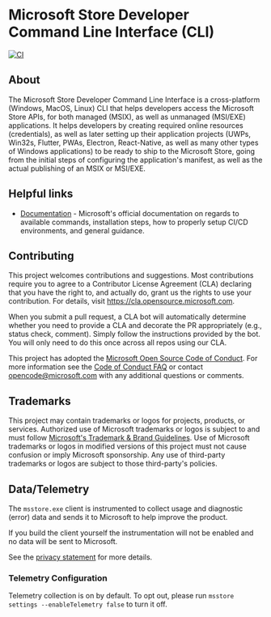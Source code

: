 # Microsoft Store Developer Command Line Interface (CLI)

[![CI](https://github.com/microsoft/msstore-cli/actions/workflows/build.yml/badge.svg)](https://github.com/microsoft/msstore-cli/actions/workflows/build.yml)

## About
The Microsoft Store Developer Command Line Interface is a cross-platform (Windows, MacOS, Linux) CLI that helps developers access the Microsoft Store APIs, for both managed (MSIX), as well as unmanaged (MSI/EXE) applications. It helps developers by creating required online resources (credentials), as well as later setting up their application projects (UWPs, Win32s, Flutter, PWAs, Electron, React-Native, as well as many other types of Windows applications) to be ready to ship to the Microsoft Store, going from the initial steps of configuring the application's manifest, as well as the actual publishing of an MSIX or MSI/EXE.

## Helpful links
* [Documentation](https://aka.ms/msstoredevcli/docs) - Microsoft's official documentation on regards to available commands, installation steps, how to properly setup CI/CD environments, and general guidance.

## Contributing

This project welcomes contributions and suggestions.  Most contributions require you to agree to a
Contributor License Agreement (CLA) declaring that you have the right to, and actually do, grant us
the rights to use your contribution. For details, visit https://cla.opensource.microsoft.com.

When you submit a pull request, a CLA bot will automatically determine whether you need to provide
a CLA and decorate the PR appropriately (e.g., status check, comment). Simply follow the instructions
provided by the bot. You will only need to do this once across all repos using our CLA.

This project has adopted the [Microsoft Open Source Code of Conduct](https://opensource.microsoft.com/codeofconduct/).
For more information see the [Code of Conduct FAQ](https://opensource.microsoft.com/codeofconduct/faq/) or
contact [opencode@microsoft.com](mailto:opencode@microsoft.com) with any additional questions or comments.

## Trademarks

This project may contain trademarks or logos for projects, products, or services. Authorized use of Microsoft 
trademarks or logos is subject to and must follow 
[Microsoft's Trademark & Brand Guidelines](https://www.microsoft.com/en-us/legal/intellectualproperty/trademarks/usage/general).
Use of Microsoft trademarks or logos in modified versions of this project must not cause confusion or imply Microsoft sponsorship.
Any use of third-party trademarks or logos are subject to those third-party's policies.

## Data/Telemetry

The `msstore.exe` client is instrumented to collect usage and diagnostic (error) data and sends it to Microsoft to help improve the product.

If you build the client yourself the instrumentation will not be enabled and no data will be sent to Microsoft.

See the [privacy statement](privacy.md) for more details.

### Telemetry Configuration

Telemetry collection is on by default. To opt out, please run `msstore settings --enableTelemetry false` to turn it off.
